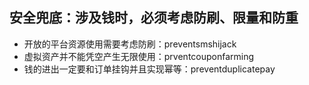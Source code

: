 ## 安全兜底：涉及钱时，必须考虑防刷、限量和防重
- 开放的平台资源使用需要考虑防刷：preventsmshijack
- 虚拟资产并不能凭空产生无限使用：prventcouponfarming
- 钱的进出一定要和订单挂钩并且实现幂等：preventduplicatepay
